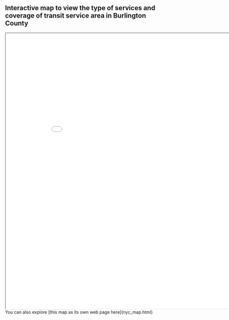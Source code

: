 ## Interactive map to view the type of services and coverage of transit service area in Burlington County
<iframe src='nyc_map.html' width = '900' height = '900' ></iframe>
You can also explore [this map as its own web page here](nyc_map.html)

